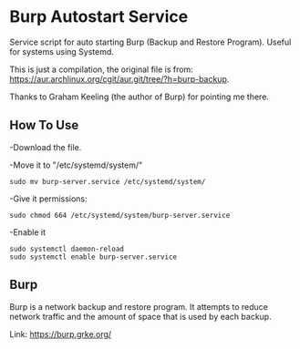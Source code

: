 # Burp Autostart Service
Service script for auto starting Burp (Backup and Restore Program).
Useful for systems using Systemd.

This is just a compilation, the original file is from: https://aur.archlinux.org/cgit/aur.git/tree/?h=burp-backup.

Thanks to Graham Keeling (the author of Burp) for pointing me there.

## How To Use
-Download the file.

-Move it to "/etc/systemd/system/"
```
sudo mv burp-server.service /etc/systemd/system/
```

-Give it permissions:
```
sudo chmod 664 /etc/systemd/system/burp-server.service
```

-Enable it
```
sudo systemctl daemon-reload
sudo systemctl enable burp-server.service
```

## Burp
Burp is a network backup and restore program. It attempts to reduce network traffic and the amount of space that is used by each backup. 

Link: https://burp.grke.org/

